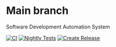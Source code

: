 # Main branch
Software Development Automation System

[![CI](https://github.com/Yuriy-Lapin/sdas/actions/workflows/main.yml/badge.svg)](https://github.com/Yuriy-Lapin/sdas/actions/workflows/main.yml)
[![Nightly Tests](https://github.com/Yuriy-Lapin/sdas/actions/workflows/nightly-test.yml/badge.svg)](https://github.com/Yuriy-Lapin/sdas/actions/workflows/nightly-test.yml)
[![Create Release](https://github.com/Yuriy-Lapin/sdas/actions/workflows/release.yml/badge.svg)](https://github.com/Yuriy-Lapin/sdas/actions/workflows/release.yml)
